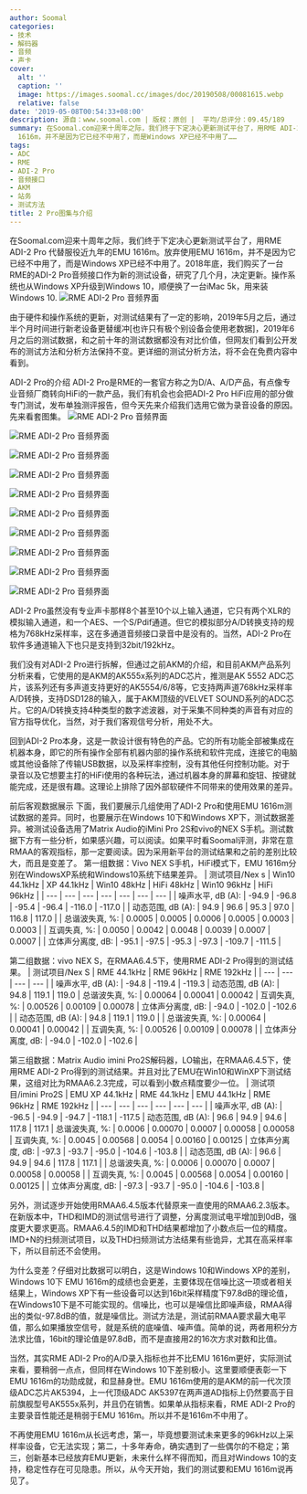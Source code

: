 ```yaml
---
author: Soomal
categories:
- 技术
- 解码器
- 音频
- 声卡
cover:
  alt: ''
  caption: ''
  image: https://images.soomal.cc/images/doc/20190508/00081615.webp
  relative: false
date: '2019-05-08T00:54:33+08:00'
description: 源自：www.soomal.com | 版权：原创 |  平均/总评分：09.45/189
summary: 在Soomal.com迎来十周年之际，我们终于下定决心更新测试平台了，用RME ADI-2 Pro 代替服役近九年的EMU 1616m。放弃使用EMU
  1616m，并不是因为它已经不中用了，而是Windows XP已经不中用了……
tags:
- ADC
- RME
- ADI-2 Pro
- 音频接口
- AKM
- 站务
- 测试方法
title: 2 Pro图集与介绍
---
```


在Soomal.com迎来十周年之际，我们终于下定决心更新测试平台了，用RME ADI-2 Pro 代替服役近九年的EMU 1616m。放弃使用EMU 1616m，并不是因为它已经不中用了，而是Windows XP已经不中用了。2018年底，我们购买了一台RME的ADI-2 Pro音频接口作为新的测试设备，研究了几个月，决定更新。操作系统也从Windows XP升级到Windows 10，顺便换了一台iMac 5k，用来装Windows 10.
![RME ADI-2 Pro 音频界面](https://images.soomal.cc/images/doc/20190502/00081513.webp)




由于硬件和操作系统的更新，对测试结果有了一定的影响，2019年5月之后，通过半个月时间进行新老设备更替缓冲[也许只有极个别设备会使用老数据]，2019年6月之后的测试数据，和之前十年的测试数据都没有对比价值，但网友们看到公开发布的测试方法和分析方法保持不变。更详细的测试分析方法，将不会在免费内容中看到。

ADI-2 Pro的介绍
ADI-2 Pro是RME的一套官方称之为D/A、A/D产品，有点像专业音频厂商转向HiFi的一款产品，我们有机会也会把ADI-2 Pro HiFi应用的部分做专门测试，发布单独测评报告，但今天先来介绍我们选用它做为录音设备的原因。先来看套图集。
![RME ADI-2 Pro 音频界面](https://images.soomal.cc/images/doc/20190502/00081514_01.webp)




![RME ADI-2 Pro 音频界面](https://images.soomal.cc/images/doc/20190502/00081515_01.webp)




![RME ADI-2 Pro 音频界面](https://images.soomal.cc/images/doc/20190502/00081516_01.webp)




![RME ADI-2 Pro 音频界面](https://images.soomal.cc/images/doc/20190502/00081517_01.webp)




![RME ADI-2 Pro 音频界面](https://images.soomal.cc/images/doc/20190502/00081518_01.webp)




![RME ADI-2 Pro 音频界面](https://images.soomal.cc/images/doc/20190502/00081519_01.webp)




![RME ADI-2 Pro 音频界面](https://images.soomal.cc/images/doc/20190502/00081520_01.webp)




![RME ADI-2 Pro 音频界面](https://images.soomal.cc/images/doc/20190502/00081521_01.webp)




![RME ADI-2 Pro 音频界面](https://images.soomal.cc/images/doc/20190502/00081522_01.webp)




![RME ADI-2 Pro 音频界面](https://images.soomal.cc/images/doc/20190502/00081523_01.webp)




ADI-2 Pro虽然没有专业声卡那样8个甚至10个以上输入通道，它只有两个XLR的模拟输入通道，和一个AES、一个S/Pdif通道。但它的模拟部分A/D转换支持的规格为768kHz采样率，这在多通道音频接口录音中是没有的。当然，ADI-2 Pro在软件多通道输入下也只是支持到32bit/192kHz。

我们没有对ADI-2 Pro进行拆解，但通过之前AKM的介绍，和目前AKM产品系列分析来看，它使用的是AKM的AK555x系列的ADC芯片，推测是AK 5552 ADC芯片，该系列还有多声道支持更好的AK5554/6/8等，它支持两声道768kHz采样率A/D转换，支持DSD128的输入，属于AKM顶级的VELVET SOUND系列的ADC芯片。它的A/D转换支持4种类型的数字滤波器，对于采集不同种类的声音有对应的官方指导优化，当然，对于我们客观信号分析，用处不大。

回到ADI-2 Pro本身，这是一款设计很有特色的产品。它的所有功能全部被集成在机器本身，即它的所有操作全部有机器内部的操作系统和软件完成，连接它的电脑或其他设备除了传输USB数据，以及采样率控制，没有其他任何控制功能。对于录音以及它想要主打的HiFi使用的各种玩法，通过机器本身的屏幕和旋钮、按键就能完成，还是很有趣。这理论上排除了因外部软硬件不同带来的使用效果的差异。

前后客观数据展示
下面，我们要展示几组使用了ADI-2 Pro和使用EMU 1616m测试数据的差异。同时，也要展示在Windows 10下和Windows XP下，测试数据差异。被测试设备选用了Matrix Audio的iMini Pro 2S和vivo的NEX S手机。测试数据下方有一些分析，如果感兴趣，可以阅读。如果平时看Soomal评测，非常在意RMAA的客观指标，那一定要阅读。因为采用新平台的测试结果和之前的差别比较大，而且是变差了。
第一组数据：Vivo NEX S手机，HiFi模式下，EMU 1616m分别在WindowsXP系统和Windows10系统下结果差异。
| 测试项目/Nex s | Win10 44.1kHz | XP 44.1kHz | Win10 48kHz | HiFi 48kHz | Win10 96kHz | HiFi 96kHz |
| --- | --- | --- | --- | --- | --- | --- |
| 噪声水平, dB (A): | -94.9 | -96.8 | -95.4 | -96.4 | -116.0 | -117.0 |
| 动态范围, dB (A): | 94.9 | 96.6 | 95.3 | 97.0 | 116.8 | 117.0 |
| 总谐波失真, %: | 0.0005 | 0.0005 | 0.0006 | 0.0005 | 0.0003 | 0.0003 |
| 互调失真, %: | 0.0050 | 0.0042 | 0.0048 | 0.0039 | 0.0007 | 0.0007 |
| 立体声分离度, dB: | -95.1 | -97.5 | -95.3 | -97.3 | -109.7 | -111.5 |


第二组数据：vivo NEX S，在RMAA6.4.5下，使用RME ADI-2 Pro得到的测试结果。
| 测试项目/Nex S | RME 44.1kHz | RME 96kHz | RME 192kHz |
| --- | --- | --- | --- |
| 噪声水平, dB (A): | -94.8 | -119.4 | -119.3 | 动态范围, dB (A): | 94.8 | 119.1 | 119.0 | 总谐波失真, %: | 0.00064 | 0.00041 | 0.00042 | 互调失真, %: | 0.00526 | 0.00109 | 0.00078 | 立体声分离度, dB: | -94.0 | -102.0 | -102.6 |
| 动态范围, dB (A): | 94.8 | 119.1 | 119.0 |
| 总谐波失真, %: | 0.00064 | 0.00041 | 0.00042 |
| 互调失真, %: | 0.00526 | 0.00109 | 0.00078 |
| 立体声分离度, dB: | -94.0 | -102.0 | -102.6 |


第三组数据：Matrix Audio imini Pro2S解码器，LO输出，在RMAA6.4.5下，使用RME ADI-2 Pro得到的测试结果。并且对比了EMU在Win10和WinXP下测试结果，这组对比为RMAA6.2.3完成，可以看到小数点精度要少一位。
| 测试项目/imini Pro2S | EMU XP 44.1kHz | RME 44.1kHz | EMU 44.1kHz | RME 96kHz | RME 192kHz |
| --- | --- | --- | --- | --- | --- |
| 噪声水平, dB (A): | -96.5 | -94.9 | -94.7 | -118.1 | -117.5 | 动态范围, dB (A): | 96.6 | 94.9 | 94.6 | 117.8 | 117.1 | 总谐波失真, %: | 0.0006 | 0.00070 | 0.0007 | 0.00058 | 0.00058 | 互调失真, %: | 0.0045 | 0.00568 | 0.0054 | 0.00160 | 0.00125 | 立体声分离度, dB: | -97.3 | -93.7 | -95.0 | -104.6 | -103.8 |
| 动态范围, dB (A): | 96.6 | 94.9 | 94.6 | 117.8 | 117.1 |
| 总谐波失真, %: | 0.0006 | 0.00070 | 0.0007 | 0.00058 | 0.00058 |
| 互调失真, %: | 0.0045 | 0.00568 | 0.0054 | 0.00160 | 0.00125 |
| 立体声分离度, dB: | -97.3 | -93.7 | -95.0 | -104.6 | -103.8 |


另外，测试逐步开始使用RMAA6.4.5版本代替原来一直使用的RMAA6.2.3版本。在新版本中，THD和IMD的测试信号进行了调整，分离度测试电平增加到0dB，强度更大要求更高。RMAA6.4.5的IMD和THD结果都增加了小数点后一位的精度。
IMD+N的扫频测试项目，以及THD扫频测试方法结果有些诡异，尤其在高采样率下，所以目前还不会使用。

为什么变差？仔细对比数据可以明白，这是Windows 10和Windows XP的差别，Windows 10下 EMU 1616m的成绩也会更差，主要体现在信噪比这一项或者相关结果上，Windows XP下有一些设备可以达到16bit采样精度下97.8dB的理论值，在Windows10下是不可能实现的。信噪比，也可以是噪信比即噪声级，RMAA得出的类似-97.8dB的值，就是噪信比。测试方法是，测试前RMAA要求最大电平值，那么如果播放空信号，就是系统的底噪值、噪声值。简单的说，两者用积分方法求比值，16bit的理论值是97.8dB，而不是直接用2的16次方求对数和比值。

当然，其实RME ADI-2 Pro的A/D录入指标也并不比EMU 1616m更好，实际测试来看，要稍弱一点点，但同样在Windows 10下差别极小。这里要顺便表彰一下EMU 1616m的功勋成就，和显赫身世。EMU 1616m使用的是AKM的前一代次顶级ADC芯片AK5394，上一代顶级ADC AK5397在两声道AD指标上仍然要高于目前旗舰型号AK555x系列，并且仍在销售。如果单从指标来看，RME ADI-2 Pro的主要录音性能还是稍弱于EMU 1616m。所以并不是1616m不中用了。

不再使用EMU 1616m从长远考虑，第一，毕竟想要测试未来更多的96kHz以上采样率设备，它无法实现；第二，十多年寿命，确实遇到了一些偶尔的不稳定；第三，创新基本已经放弃EMU更新，未来什么样不得而知，而且对Windows 10的支持，稳定性存在可见隐患。所以，从今天开始，我们的测试要和EMU 1616m说再见了。
